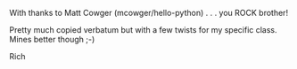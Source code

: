 With thanks to Matt Cowger (mcowger/hello-python) . . . you ROCK brother!

Pretty much copied verbatum but with a few twists for my specific class.  Mines better though ;-)

Rich


